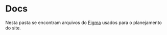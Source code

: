 # Docs

Nesta pasta se encontram arquivos do [Figma](https://www.figma.com) usados para o planejamento do site.
